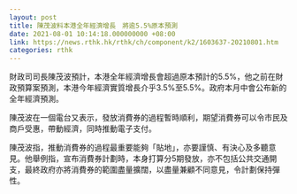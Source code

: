 ```yaml
---
layout: post
title: 陳茂波料本港全年經濟增長　將逾5.5%原本預測
date: 2021-08-01 10:14:18.000000000 +08:00
link: https://news.rthk.hk/rthk/ch/component/k2/1603637-20210801.htm
categories: rthk
---
```


財政司司長陳茂波預計，本港全年經濟增長會超過原本預計的5.5%，他之前在財政預算案預測，本港今年經濟實質增長介乎3.5%至5.5%。政府本月中會公布新的全年經濟預測。

陳茂波在一個電台又表示，發放消費券的過程暫時順利，期望消費券可以令市民及商戶受惠，帶動經濟，同時推動電子支付。

陳茂波指，推動消費券的過程最重要能夠「貼地」，亦要謹慎、有決心及多聽意見。他舉例指，宣布消費券計劃時，本身打算分5期發放，亦不包括公共交通開支，最終政府亦將消費券的範圍盡量擴闊，以盡量兼顧不同意見，令計劃保持彈性。
